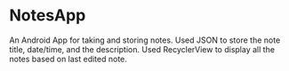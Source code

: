 # NotesApp
An Android App for taking and storing notes. Used JSON to store the note title, date/time, and the description. Used RecyclerView to display all the notes based on last edited note.
